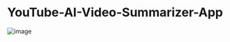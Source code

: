 # YouTube-AI-Video-Summarizer-App
![image](https://github.com/user-attachments/assets/091e1549-8536-447c-a9a5-a38d878137c5)
